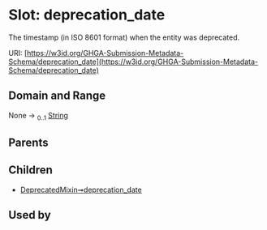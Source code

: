 
# Slot: deprecation_date


The timestamp (in ISO 8601 format) when the entity was deprecated.

URI: [https://w3id.org/GHGA-Submission-Metadata-Schema/deprecation_date](https://w3id.org/GHGA-Submission-Metadata-Schema/deprecation_date)


## Domain and Range

None &#8594;  <sub>0..1</sub> [String](types/String.md)

## Parents


## Children

 *  [DeprecatedMixin➞deprecation_date](DeprecatedMixin_deprecation_date.md)

## Used by

